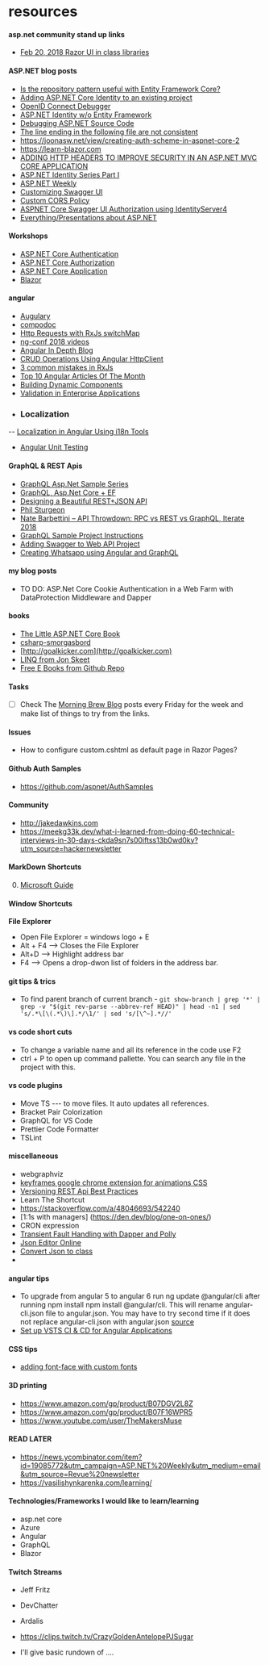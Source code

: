 # resources

#### asp.net community stand up links
* [Feb 20, 2018 Razor UI in class libraries](https://www.one-tab.com/page/PiTdahJmTn65szGajXoqwA)


#### ASP.NET blog posts
* [Is the repository pattern useful with Entity Framework Core?](https://www.thereformedprogrammer.net/is-the-repository-pattern-useful-with-entity-framework-core/)
* [Adding ASP.NET Core Identity to an existing project](https://hanson.io/bootstrapping-asp-net-core-week-4/)
* [OpenID Connect Debugger](https://www.recaffeinate.co/post/introducing-openid-connect-debugger/)
* [ASP.NET Identity w/o Entity Framework](https://markjohnson.io/articles/asp-net-core-identity-without-entity-framework/)
* [Debugging ASP.NET Source Code](https://www.stevejgordon.co.uk/debugging-asp-net-core-2-source)
* [The line ending in the following file are not consistent](http://www.adamtuliper.com/2015/10/stop-visual-studio-from-complaining.html)
* https://joonasw.net/view/creating-auth-scheme-in-aspnet-core-2
* https://learn-blazor.com
* [ADDING HTTP HEADERS TO IMPROVE SECURITY IN AN ASP.NET MVC CORE APPLICATION](https://damienbod.com/2018/02/08/adding-http-headers-to-improve-security-in-an-asp-net-mvc-core-application/)
* [ASP.NET Identity Series Part I](https://chsakell.com/2018/04/28/asp-net-core-identity-series-getting-started/?utm_campaign=Revue%20newsletter&utm_medium=Newsletter&utm_source=ASP.NET%20Weekly) 
* [ASP.NET Weekly](https://www.getrevue.co/profile/aspnetweekly)
* [Customizing Swagger UI](https://cpratt.co/customizing-swagger-ui-in-asp-net-core/)
* [Custom CORS Policy](https://social.technet.microsoft.com/wiki/contents/articles/51042.asp-net-core-2-0-applying-cors-policies.aspx)
* [ASPNET Core Swagger UI Authorization using IdentityServer4](https://www.scottbrady91.com/Identity-Server/ASPNET-Core-Swagger-UI-Authorization-using-IdentityServer4)
* [Everything/Presentations about ASP.NET](https://dotnet-presentations.github.io/)

#### Workshops
* [ASP.NET Core Authentication](https://github.com/blowdart/AspNetAuthenticationWorkshop)
* [ASP.NET Core Authorization](https://github.com/blowdart/AspNetAuthorizationWorkshop)
* [ASP.NET Core Application](https://www.jerriepelser.com/books/airport-explorer/basic/intro/)
* [Blazor](https://github.com/dotnet-presentations/blazor-workshop/)

#### angular
* [Augulary](https://augury.angular.io/)
* [compodoc](https://compodoc.github.io/compodoc/)
* [Http Requests with RxJs switchMap](https://hackernoon.com/using-rxjs-to-handle-http-requests-what-ive-learned-4640aaf4646c)
* [ng-conf 2018 videos](https://nitayneeman.com/posts/all-talks-from-ng-conf-2018/?utm_campaign=NG-Newsletter&utm_medium=email&utm_source=NG-Newsletter_250#angular-cdk-and-material-in-2018)
* [Angular In Depth Blog](https://blog.angularindepth.com)
* [CRUD Operations Using Angular HttpClient](http://www.dotnetcurry.com/angularjs/1438/http-client-angular)
* [3 common mistakes in RxJs](https://medium.com/@paynoattn/3-common-mistakes-i-see-people-use-in-rx-and-the-observable-pattern-ba55fee3d031)
* [Top 10 Angular Articles Of The Month](https://github.com/Mybridge/angular-articles)
* [Building Dynamic Components](https://malcoded.com/posts/angular-dynamic-components?utm_campaign=NG-Newsletter&utm_medium=email&utm_source=NG-Newsletter_271)
* [Validation in Enterprise Applications](https://juristr.com/blog/2019/02/display-server-side-validation-errors-with-angular/)
* ### Localization
 -- [Localization in Angular Using i18n Tools](https://dzone.com/articles/localization-in-angular-using-i18n-tools)
* [Angular Unit Testing](https://logrocket.com/blog/angular-unit-testing/)

#### GraphQL & REST Apis
* [GraphQL Asp.Net Sample Series](http://fiyazhasan.me/graphql-with-asp-net-core-part-ii-middleware/)
* [GraphQL, Asp.Net Core + EF](https://fullstackmark.com/post/17/building-a-graphql-api-with-aspnet-core-2-and-entity-framework-core)
* [Designing a Beautiful REST+JSON API](https://www.youtube.com/watch?v=5WXYw4J4QOU)
* [Phil Sturgeon](https://philsturgeon.uk/)
* [Nate Barbettini – API Throwdown: RPC vs REST vs GraphQL, Iterate 2018](https://www.youtube.com/watch?v=IvsANO0qZEg)
* [GraphQL Sample Project Instructions](https://medium.com/@shemseddine/setup-a-graphql-api-using-asp-net-core-79f1b88f6ad8)
* [Adding Swagger to Web API Project](http://wmpratt.com/swagger-and-asp-net-web-api-part-1/)
* [Creating Whatsapp using Angular and GraphQL](https://medium.com/the-guild/fully-functional-whatsapp-clone-using-angular-graphql-apollo-typescript-and-postgresql-5479d83baaa4)

#### my blog posts
* TO DO: ASP.Net Core Cookie Authentication in a Web Farm with DataProtection Middleware and Dapper

#### books
* [The Little ASP.NET Core Book](https://www.recaffeinate.co/book/)
* [csharp-smorgasbord](https://cdn.filipekberg.se/fekberg-blog/csharp-smorgasbord-free/Filip_Ekberg-CSharp_Smorgasbord.pdf)
* [http://goalkicker.com](http://goalkicker.com)
* [LINQ from Jon Skeet](https://codeblog.jonskeet.uk/category/edulinq/)
* [Free E Books from Github Repo](https://github.com/EbookFoundation/free-programming-books/blob/master/free-programming-books.md)

#### Tasks
- [ ] Check The [Morning Brew Blog](http://blog.cwa.me.uk/) posts every Friday for the week and make list of things to try from the links.

#### Issues
* How to configure custom.cshtml as default page in Razor Pages?

#### Github Auth Samples
* https://github.com/aspnet/AuthSamples

#### Community
* http://jakedawkins.com
* https://meekg33k.dev/what-i-learned-from-doing-60-technical-interviews-in-30-days-ckda9sn7s00iftss13b0wd0ky?utm_source=hackernewsletter


#### MarkDown Shortcuts
0. [Microsoft Guide](https://docs.microsoft.com/en-us/vsts/collaborate/markdown-guidance)
#### Window Shortcuts
**File Explorer** 
- Open File Explorer = windows logo + E
- Alt + F4 --> Closes the File Explorer
- Alt+D --> Highlight address bar
- F4 --> Opens a drop-dwon list of folders in the address bar.

#### git tips & trics
 - To find parent branch of current branch - `git show-branch | grep '*' | grep -v "$(git rev-parse --abbrev-ref HEAD)" | head -n1 | sed 's/.*\[\(.*\)\].*/\1/' | sed 's/[\^~].*//'`
 
 #### vs code short cuts
 - To change a variable name and all its reference in the code use F2
 - ctrl + P to open up command pallette. You can search any file in the project with this.
 
 #### vs code plugins
 - Move TS --- to move files. It auto updates all references.
 - Bracket Pair Colorization 
 - GraphQL for VS Code
 - Prettier Code Formatter
 - TSLint

#### miscellaneous 
- webgraphviz
- [keyframes google chrome extension for animations CSS](https://www.youtube.com/watch?v=H598jXvQhLw)
- [Versioning REST Api Best Practices](https://stackoverflow.com/questions/389169/best-practices-for-api-versioning)
- Learn The Shortcut
- https://stackoverflow.com/a/48046693/542240
- [1:1s with managers] (https://den.dev/blog/one-on-ones/)
- CRON expression
- [Transient Fault Handling with Dapper and Polly](https://gist.github.com/hyrmn/ce124e9b1f50dbf9d241390ebc8f6df3)
- [Json Editor Online](https://jsoneditoronline.org/)
- [Convert Json to class](https://app.quicktype.io/)
- 

#### angular tips
 - To upgrade from angular 5 to angular 6 run ng update @angular/cli after running npm install npm install @angular/cli. This will rename angular-cli.json file to angular.json. You may have to try second time if it does not replace angular-cli.json with angular.json [source](http://www.talkingdotnet.com/upgrade-angular-5-app-angular-6-visual-studio-2017/)
 - [Set up VSTS CI & CD for Angular Applications](https://stapp.space/run-angular-cli-react-cli-aurelia-or-vue-cli-build-in-vsts/)
 
#### CSS tips
- [adding font-face with custom fonts](https://coderwall.com/p/5vrdkg/google-fonts-using-fontface-in-your-css)

#### 3D printing
 - https://www.amazon.com/gp/product/B07DGV2L8Z
 - https://www.amazon.com/gp/product/B07F16WPR5
 - https://www.youtube.com/user/TheMakersMuse
 
#### READ LATER
 - https://news.ycombinator.com/item?id=19085772&utm_campaign=ASP.NET%20Weekly&utm_medium=email&utm_source=Revue%20newsletter
 - https://vasilishynkarenka.com/learning/
 
#### Technologies/Frameworks I would like to learn/learning
 - asp.net core
 - Azure
 - Angular
 - GraphQL
 - Blazor
 

 
#### Twitch Streams
 - Jeff Fritz
 - DevChatter
 - Ardalis
 - https://clips.twitch.tv/CrazyGoldenAntelopePJSugar
 
 
 
 - I'll give basic rundown of ....
